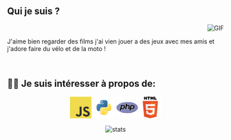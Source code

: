 ## Qui je suis ?

<img src="https://cdn.discordapp.com/attachments/752257418842603640/754111988174422097/tenor.gif" align="right" alt="GIF" >

<br>

J'aime bien regarder des films j'ai vien jouer a des jeux avec mes amis et j'adore faire du vélo et de la moto !

<br>

## 👨‍💻 Je suis intéresser à propos de:
<div align="center">
  <img height="50" src="https://raw.githubusercontent.com/github/explore/80688e429a7d4ef2fca1e82350fe8e3517d3494d/topics/javascript/javascript.png">
  <img height="50" src="https://raw.githubusercontent.com/github/explore/80688e429a7d4ef2fca1e82350fe8e3517d3494d/topics/python/python.png">
  <img height="50" src="https://raw.githubusercontent.com/github/explore/80688e429a7d4ef2fca1e82350fe8e3517d3494d/topics/php/php.png">
  <img height="50" src="https://raw.githubusercontent.com/github/explore/80688e429a7d4ef2fca1e82350fe8e3517d3494d/topics/html/html.png">

![stats](https://github-readme-stats.vercel.app/api?username=kjsux&show_icons=true&hide_border=true)
